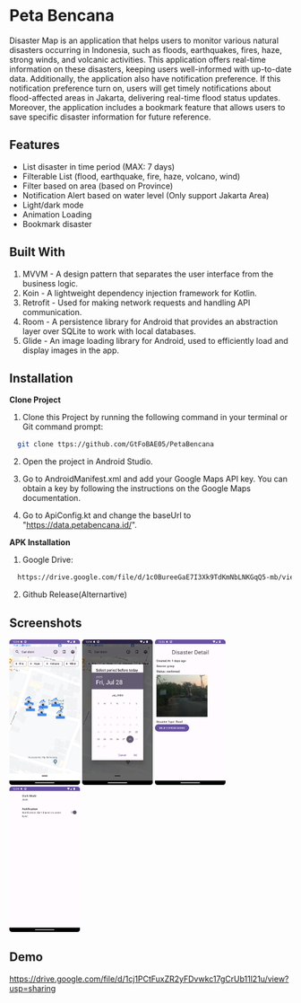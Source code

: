 
# Peta Bencana

Disaster Map is an application that helps users  to monitor various natural disasters occurring in Indonesia, such as floods, earthquakes, fires, haze, strong winds, and volcanic activities. This application offers real-time information on these disasters, keeping users well-informed with up-to-date data. Additionally, the application also have notification preference. If this notification preference turn on, users will get timely notifications about flood-affected areas in Jakarta, delivering real-time flood status updates. Moreover, the application includes a bookmark feature that allows users to save specific disaster information for future reference.


## Features

- List disaster in time period (MAX: 7 days)
- Filterable List (flood, earthquake, fire, haze, volcano, wind)
- Filter based on area (based on Province)
- Notification Alert based on water level (Only support Jakarta Area)
- Light/dark mode
- Animation Loading
- Bookmark disaster


## Built With
1. MVVM - A design pattern that separates the user interface from the business logic.
2. Koin - A lightweight dependency injection framework for Kotlin.
3. Retrofit - Used for making network requests and handling API communication.
4. Room - A persistence library for Android that provides an abstraction layer over SQLite to work with local databases.
5. Glide - An image loading library for Android, used to efficiently load and display images in the app.
## Installation

**Clone Project**
1. Clone this Project by running the following command in your terminal or Git command prompt:
```bash
  git clone ttps://github.com/GtFoBAE05/PetaBencana
```
2. Open the project in Android Studio.

3. Go to AndroidManifest.xml and add your Google Maps API key. You can obtain a key by following the instructions on the Google Maps documentation.

4. Go to ApiConfig.kt and change the baseUrl to "https://data.petabencana.id/".

**APK Installation**
1. Google Drive: 
```bash
  https://drive.google.com/file/d/1c0BureeGaE7I3Xk9TdKmNbLNKGqQ5-mb/view?usp=sharing
```
2. Github Release(Alternartive)



    
## Screenshots

<img src="home.png" width="25%"> <img src="period.png" width="25%">  <img src="detail.png" width="25%">  <img src="settings.png" width="25%"> 



## Demo

https://drive.google.com/file/d/1cj1PCtFuxZR2yFDvwkc17gCrUb11l21u/view?usp=sharing


